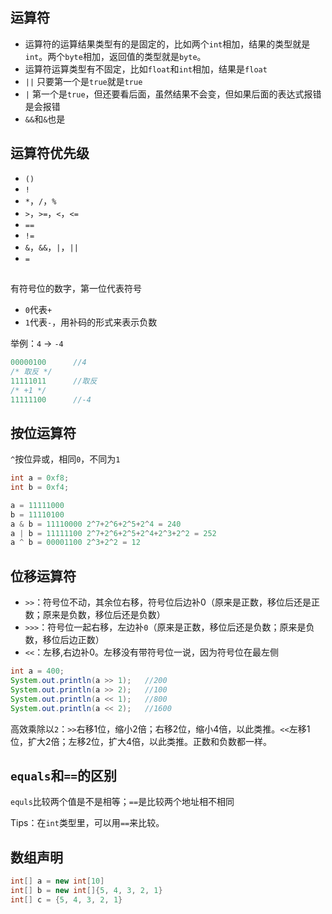 ## 运算符

* 运算符的运算结果类型有的是固定的，比如两个`int`相加，结果的类型就是`int`。两个`byte`相加，返回值的类型就是`byte`。
* 运算符运算类型有不固定，比如`float`和`int`相加，结果是`float`
* `||` 只要第一个是`true`就是`true`
* `|` 第一个是`true`，但还要看后面，虽然结果不会变，但如果后面的表达式报错是会报错
* `&&`和`&`也是

## 运算符优先级

* `()`
* `!`
* `*`，`/`，`%`
* `>`，`>=`，`<`，`<=`
* `==`
* `!=`
* `&`，`&&`，`|`，`||`
* `=`

## 

有符号位的数字，第一位代表符号
* `0`代表`+`
* `1`代表`-`，用补码的形式来表示负数

举例：`4` -> `-4`
```java
00000100      //4
/* 取反 */
11111011      //取反
/* +1 */
11111100      //-4
```


## 按位运算符

`^`按位异或，相同`0`，不同为`1`

```java
int a = 0xf8;
int b = 0xf4;

a = 11111000
b = 11110100
a & b = 11110000 2^7+2^6+2^5+2^4 = 240
a | b = 11111100 2^7+2^6+2^5+2^4+2^3+2^2 = 252
a ^ b = 00001100 2^3+2^2 = 12
```

## 位移运算符

* `>>`：符号位不动，其余位右移，符号位后边补0（原来是正数，移位后还是正数；原来是负数，移位后还是负数）
* `>>>`：符号位一起右移，左边补`0`（原来是正数，移位后还是负数；原来是负数，移位后边正数）
* `<<`：左移,右边补0。左移没有带符号位一说，因为符号位在最左侧

```java
int a = 400;
System.out.println(a >> 1);   //200
System.out.println(a >> 2);   //100
System.out.println(a << 1);   //800
System.out.println(a << 2);   //1600
```
高效乘除以`2`：`>>`右移1位，缩小2倍；右移2位，缩小4倍，以此类推。`<<`左移1位，扩大2倍；左移2位，扩大4倍，以此类推。正数和负数都一样。

## `equals`和`==`的区别
`equls`比较两个值是不是相等；`==`是比较两个地址相不相同

Tips：在`int`类型里，可以用`==`来比较。

## 数组声明
```java
int[] a = new int[10]
int[] b = new int[]{5, 4, 3, 2, 1}
int[] c = {5, 4, 3, 2, 1}
```



